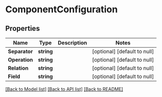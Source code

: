 # ComponentConfiguration

## Properties
Name | Type | Description | Notes
------------ | ------------- | ------------- | -------------
**Separator** | **string** |  | [optional] [default to null]
**Operation** | **string** |  | [optional] [default to null]
**Relation** | **string** |  | [optional] [default to null]
**Field** | **string** |  | [optional] [default to null]

[[Back to Model list]](../README.md#documentation-for-models) [[Back to API list]](../README.md#documentation-for-api-endpoints) [[Back to README]](../README.md)


